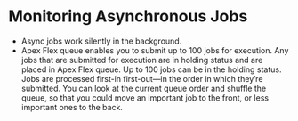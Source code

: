 # Monitoring Asynchronous Jobs

* Async jobs work silently in the background.
* Apex Flex queue enables you to submit up to 100 jobs for execution.  Any jobs that are submitted for execution are in holding status and are placed in Apex Flex queue.  Up to 100 jobs can be in the holding status.  Jobs are processed first-in first-out—in the order in which they’re submitted. You can look at the current queue order and shuffle the queue, so that you could move an important job to the front, or less important ones to the back.  

